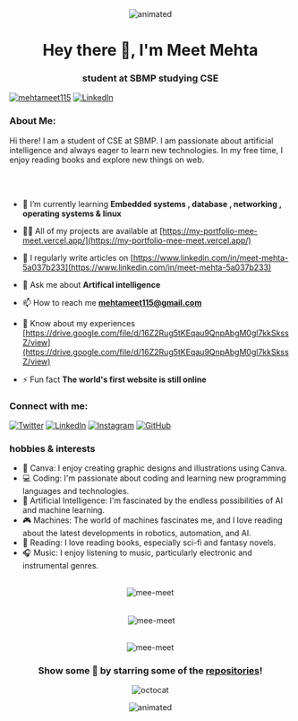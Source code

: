 <div align="center">
  <img src="https://user-images.githubusercontent.com/10498744/210012254-234538ff-d198-48aa-8964-37e6fd45d227.gif" alt="animated" />
</div>

<h1 align="center">Hey there 👋, I'm Meet Mehta</h1>
<h3 align="center">student at SBMP studying CSE</h3>

<p align="left"> <a href="https://twitter.com/mehtameet115" target="blank"><img src="https://img.shields.io/twitter/follow/mehtameet115?logo=twitter&style=for-the-badge" alt="mehtameet115" /></a>  <a href="https://www.linkedin.com/in/meet-mehta-5a037b233/" target="_blank"><img src="https://img.shields.io/badge/-Meet%20Mehta-blue?style=for-the-badge&logo=Linkedin&logoColor=white&link=https://www.linkedin.com/in/meet-mehta-5a037b233/" alt="LinkedIn"></a>
 </p>

<h3 align="left">About Me:</h3>
<p align="left">Hi there! I am a student of CSE at SBMP. I am passionate about artificial intelligence and always eager to learn new technologies. In my free time, I enjoy reading books and explore new things on web.</p>
 <br></br>

- 🌱 I’m currently learning **Embedded systems , database , networking , operating systems & linux**

- 👨‍💻 All of my projects are available at [https://my-portfolio-mee-meet.vercel.app/](https://my-portfolio-mee-meet.vercel.app/)

- 📝 I regularly write articles on [https://www.linkedin.com/in/meet-mehta-5a037b233](https://www.linkedin.com/in/meet-mehta-5a037b233)

- 💬 Ask me about **Artifical intelligence**

- 📫 How to reach me **mehtameet115@gmail.com**

- 📄 Know about my experiences [https://drive.google.com/file/d/16Z2Rug5tKEqau9QnpAbgM0gl7kkSkssZ/view](https://drive.google.com/file/d/16Z2Rug5tKEqau9QnpAbgM0gl7kkSkssZ/view)

- ⚡ Fun fact **The world's first website is still online**

<h3 align="left">Connect with me:</h3>
<p align="left">
  <a href="https://twitter.com/mehtameet115" target="_blank"><img src="https://img.shields.io/twitter/follow/mehtameet115?color=%231DA1F2&label=Twitter&logo=twitter&style=for-the-badge" alt="Twitter"/></a>
  <a href="https://www.linkedin.com/in/meet-mehta-5a037b233/" target="_blank"><img src="https://img.shields.io/badge/-Meet%20Mehta-blue?style=for-the-badge&logo=Linkedin&logoColor=white" alt="LinkedIn"/></a>
  <a href="https://instagram.com/mee_meet__" target="_blank"><img src="https://img.shields.io/badge/-mee__meet__-E4405F?style=for-the-badge&logo=instagram&logoColor=white" alt="Instagram"/></a>
  <a href="https://github.com/mee-meet" target="_blank"><img src="https://img.shields.io/badge/-mee__meet-gray?style=for-the-badge&logo=github&logoColor=white" alt="GitHub"/></a>

</p>

<h3 align="left">hobbies & interests</h3>

- 🎨 Canva: I enjoy creating graphic designs and illustrations using Canva.
- 💻 Coding: I'm passionate about coding and learning new programming languages and technologies.
- 🤖 Artificial Intelligence: I'm fascinated by the endless possibilities of AI and machine learning.
- 🎮 Machines: The world of machines fascinates me, and I love reading about the latest developments in robotics, automation, and AI.
- 📖 Reading: I love reading books, especially sci-fi and fantasy novels.
- 🎧 Music: I enjoy listening to music, particularly electronic and instrumental genres.


<br>
<div align="center">
 <img align="center" src="https://github-readme-stats.vercel.app/api/top-langs?username=mee-meet&show_icons=true&theme=highcontrast&locale=en&layout=compact" alt="mee-meet" />
</div>

<br />

<div align="center">
<p>&nbsp;<img align="center" src="https://github-readme-stats.vercel.app/api?username=mee-meet&show_icons=true&theme=highcontrast&locale=en" alt="mee-meet" /></p>
</div>

<br />

<div align="center">
  <img src="https://github-readme-streak-stats.herokuapp.com/?user=mee-meet&theme=highcontrast" alt="mee-meet" />
</div>

<div align="center">

### Show some 💜 by starring some of the [repositories](https://github.com/Mee-meet?tab=repositories)!

![octocat](https://user-images.githubusercontent.com/10498744/210113490-e2fad07f-4488-4da8-a656-b9abbdd8cb26.gif)

</div>
<div align="center">
  <img src="https://user-images.githubusercontent.com/10498744/210157572-1fca0242-8af2-46a6-bfa3-666ffd40ebde.svg" alt="animated" />
</div>

